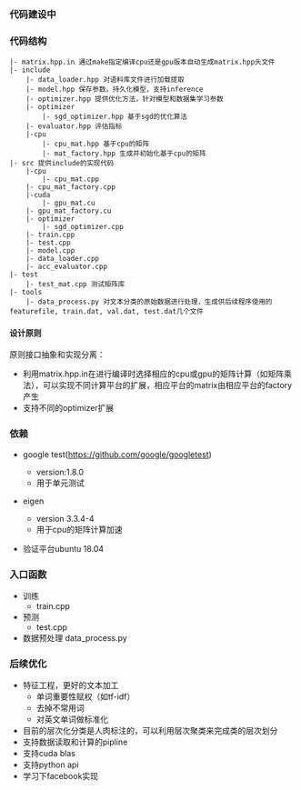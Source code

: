 ### 代码建设中
### 代码结构

```
|- matrix.hpp.in 通过make指定编译cpu还是gpu版本自动生成matrix.hpp头文件
|- include
    |- data_loader.hpp 对语料库文件进行加载提取
    |- model.hpp 保存参数，持久化模型，支持inference
    |- optimizer.hpp 提供优化方法，针对模型和数据集学习参数
    |- optimizer 
    	|- sgd_optimizer.hpp 基于sgd的优化算法
    |- evaluator.hpp 评估指标
    |-cpu
        |- cpu_mat.hpp 基于cpu的矩阵
    	|- mat_factory.hpp 生成并初始化基于cpu的矩阵
|- src 提供include的实现代码
    |-cpu
        |- cpu_mat.cpp
	|- cpu_mat_factory.cpp
    |-cuda
        |- gpu_mat.cu
	|- gpu_mat_factory.cu
    |- optimizer
        |- sgd_optimizer.cpp
    |- train.cpp
    |- test.cpp
    |- model.cpp
    |- data_loader.cpp
    |- acc_evaluator.cpp
|- test 
    |- test_mat.cpp 测试矩阵库
|- tools
    |- data_process.py 对文本分类的原始数据进行处理，生成供后续程序使用的featurefile, train.dat, val.dat, test.dat几个文件
```

#### 设计原则

原则接口抽象和实现分离：
+ 利用matrix.hpp.in在进行编译时选择相应的cpu或gpu的矩阵计算（如矩阵乘法），可以实现不同计算平台的扩展，相应平台的matrix由相应平台的factory产生
+ 支持不同的optimizer扩展


### 依赖

+ google test(https://github.com/google/googletest)
	+ version:1.8.0
	+ 用于单元测试

+ eigen
	+ version 3.3.4-4
	+ 用于cpu的矩阵计算加速

+ 验证平台ubuntu 18.04

### 入口函数

+ 训练
	+ train.cpp
+ 预测
	+ test.cpp
+ 数据预处理
	data_process.py
### 后续优化 

+ 特征工程，更好的文本加工
	+ 单词重要性赋权（如tf-idf）
	+ 去掉不常用词
	+ 对英文单词做标准化
+ 目前的层次化分类是人肉标注的，可以利用层次聚类来完成类的层次划分
+ 支持数据读取和计算的pipline
+ 支持cuda blas
+ 支持python api
+ 学习下facebook实现
